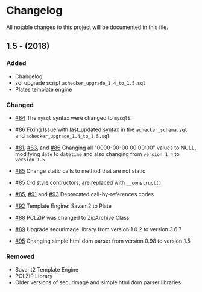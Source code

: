 
# Changelog

All notable changes to this project will be documented in this file.

## 1.5 - (2018)
### Added
- Changelog
- sql upgrade script `achecker_upgrade_1.4_to_1.5.sql`
- Plates template engine

### Changed

- [#84](https://github.com/inclusive-design/AChecker/pull/84) 
    The `mysql` syntax were changed to `mysqli`.
- [#86](https://github.com/inclusive-design/AChecker/pull/86)
Fixing Issue with last_updated syntax in the `achecker_schema.sql` and `achecker_upgrade_1.4_to_1.5.sql`
- [#81](https://github.com/inclusive-design/AChecker/pull/81), [#83](https://github.com/inclusive-design/AChecker/pull/83), and [#86](https://github.com/inclusive-design/AChecker/pull/86)
Changing all "0000-00-00 00:00:00" values to NULL, modifying `date` to `datetime` and also changing from `version 1.4` to `version 1.5`
- [#85](https://github.com/inclusive-design/AChecker/pull/85/files#diff-a80b6a376616d67306ba8f0cfad27bb9R31)
Change static calls to method that are not static 
- [#85](https://github.com/inclusive-design/AChecker/pull/85/files#diff-a80b6a376616d67306ba8f0cfad27bb9R31)
Old style contructors, are replaced with `__construct()`
- [#85](https://github.com/inclusive-design/AChecker/pull/85), [#91](https://github.com/inclusive-design/AChecker/pull/91) and [#93](https://github.com/inclusive-design/AChecker/pull/93)
Deprecated call-by-references codes
- [#92](https://github.com/inclusive-design/AChecker/pull/92) Template Engine: Savant2 to Plate
- [#88](https://github.com/inclusive-design/AChecker/pull/88) PCLZIP was changed to ZipArchive Class
- [#89](https://github.com/inclusive-design/AChecker/pull/89) Upgrade securimage library from version 1.0.2 to version 3.6.7

- [#95](https://github.com/inclusive-design/AChecker/pull/95) Changing simple html dom parser from version 0.98 to version 1.5



### Removed
- Savant2 Template Engine
- PCLZIP Library
- Older versions of securimage and simple html dom parser libraries
